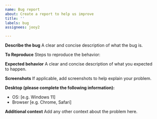 ```yaml
---
name: Bug report
about: Create a report to help us improve
title: ''
labels: bug
assignees: jooy2

---
```


**Describe the bug**
A clear and concise description of what the bug is.

**To Reproduce**
Steps to reproduce the behavior:

**Expected behavior**
A clear and concise description of what you expected to happen.

**Screenshots**
If applicable, add screenshots to help explain your problem.

**Desktop (please complete the following information):**
 - OS: [e.g. Windows 11]
 - Browser [e.g. Chrome, Safari]

**Additional context**
Add any other context about the problem here.
